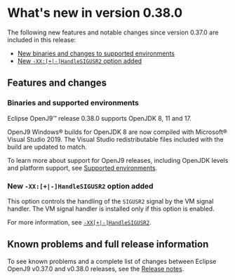 <!--
* Copyright (c) 2017, 2023 IBM Corp. and others
*
* This program and the accompanying materials are made
* available under the terms of the Eclipse Public License 2.0
* which accompanies this distribution and is available at
* https://www.eclipse.org/legal/epl-2.0/ or the Apache
* License, Version 2.0 which accompanies this distribution and
* is available at https://www.apache.org/licenses/LICENSE-2.0.
*
* This Source Code may also be made available under the
* following Secondary Licenses when the conditions for such
* availability set forth in the Eclipse Public License, v. 2.0
* are satisfied: GNU General Public License, version 2 with
* the GNU Classpath Exception [1] and GNU General Public
* License, version 2 with the OpenJDK Assembly Exception [2].
*
* [1] https://www.gnu.org/software/classpath/license.html
* [2] https://openjdk.org/legal/assembly-exception.html
*
* SPDX-License-Identifier: EPL-2.0 OR Apache-2.0 OR GPL-2.0 WITH
* Classpath-exception-2.0 OR LicenseRef-GPL-2.0 WITH Assembly-exception
-->

# What's new in version 0.38.0

The following new features and notable changes since version 0.37.0 are included in this release:

- [New binaries and changes to supported environments](#binaries-and-supported-environments)
- [New `-XX:[+|-]HandleSIGUSR2` option added](#new-xx-handlesigusr2-option-added)


## Features and changes

### Binaries and supported environments

Eclipse OpenJ9&trade; release 0.38.0 supports OpenJDK 8, 11 and 17.

OpenJ9 Windows&reg; builds for OpenJDK 8 are now compiled with Microsoft&reg; Visual Studio 2019. The Visual Studio redistributable files included with the build are updated to match.

To learn more about support for OpenJ9 releases, including OpenJDK levels and platform support, see [Supported environments](openj9_support.md).

### New `-XX:[+|-]HandleSIGUSR2` option added

This option controls the handling of the `SIGUSR2` signal by the VM signal handler. The VM signal handler is installed only if this option is enabled.

For more information, see [`-XX[+|-]HandleSIGUSR2`](xxhandlesigusr2.md).


## Known problems and full release information

To see known problems and a complete list of changes between Eclipse OpenJ9 v0.37.0 and v0.38.0 releases, see the [Release notes](https://github.com/eclipse-openj9/openj9/blob/master/doc/release-notes/0.38/0.38.md).

<!-- ==== END OF TOPIC ==== version0.38.md ==== -->
